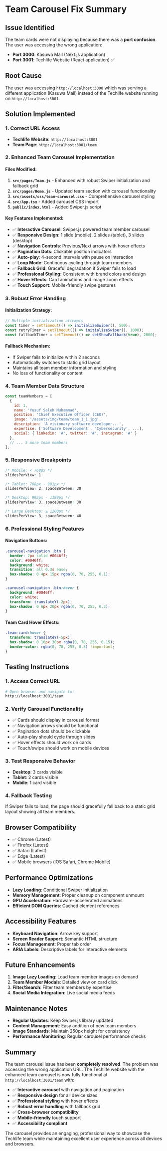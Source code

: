 # Team Carousel Fix Summary

## Issue Identified
The team cards were not displaying because there was a **port confusion**. The user was accessing the wrong application:

- **Port 3000**: Kasuwa Mall (Next.js application) 
- **Port 3001**: Techlife Website (React application) ✅

## Root Cause
The user was accessing `http://localhost:3000` which was serving a different application (Kasuwa Mall) instead of the Techlife website running on `http://localhost:3001`.

## Solution Implemented

### 1. **Correct URL Access**
- **Techlife Website**: `http://localhost:3001`
- **Team Page**: `http://localhost:3001/team`

### 2. **Enhanced Team Carousel Implementation**

#### Files Modified:
1. **`src/pages/Team.js`** - Enhanced with robust Swiper initialization and fallback grid
2. **`src/pages/Home.js`** - Updated team section with carousel functionality  
3. **`src/assets/css/team-carousel.css`** - Comprehensive carousel styling
4. **`src/App.tsx`** - Added carousel CSS import
5. **`public/index.html`** - Added Swiper.js script

#### Key Features Implemented:
- ✅ **Interactive Carousel**: Swiper.js powered team member carousel
- ✅ **Responsive Design**: 1 slide (mobile), 2 slides (tablet), 3 slides (desktop)
- ✅ **Navigation Controls**: Previous/Next arrows with hover effects
- ✅ **Pagination Dots**: Clickable position indicators
- ✅ **Auto-play**: 4-second intervals with pause on interaction
- ✅ **Loop Mode**: Continuous cycling through team members
- ✅ **Fallback Grid**: Graceful degradation if Swiper fails to load
- ✅ **Professional Styling**: Consistent with brand colors and design
- ✅ **Hover Effects**: Card animations and image zoom effects
- ✅ **Touch Support**: Mobile-friendly swipe gestures

### 3. **Robust Error Handling**

#### Initialization Strategy:
```javascript
// Multiple initialization attempts
const timer = setTimeout(() => initializeSwiper(), 500);
const retryTimer = setTimeout(() => initializeSwiper(), 1000);
const fallbackTimer = setTimeout(() => setShowFallback(true), 2000);
```

#### Fallback Mechanism:
- If Swiper fails to initialize within 2 seconds
- Automatically switches to static grid layout
- Maintains all team member information and styling
- No loss of functionality or content

### 4. **Team Member Data Structure**
```javascript
const teamMembers = [
  {
    id: 1,
    name: 'Yusuf Saleh Muhammad',
    position: 'Chief Executive Officer (CEO)',
    image: '/assets/img/team/team_1_1.jpg',
    description: 'A visionary software developer...',
    expertise: ['Software Development', 'Cybersecurity', ...],
    social: { linkedin: '#', twitter: '#', instagram: '#' }
  },
  // ... 5 more team members
];
```

### 5. **Responsive Breakpoints**
```css
/* Mobile: < 768px */
slidesPerView: 1

/* Tablet: 768px - 991px */
slidesPerView: 2, spaceBetween: 30

/* Desktop: 992px - 1199px */
slidesPerView: 3, spaceBetween: 30

/* Large Desktop: ≥ 1200px */
slidesPerView: 3, spaceBetween: 40
```

### 6. **Professional Styling Features**

#### Navigation Buttons:
```css
.carousel-navigation .btn {
  border: 2px solid #0046ff;
  color: #0046ff;
  background: white;
  transition: all 0.3s ease;
  box-shadow: 0 4px 15px rgba(0, 70, 255, 0.1);
}

.carousel-navigation .btn:hover {
  background: #0046ff;
  color: white;
  transform: translateY(-2px);
  box-shadow: 0 6px 20px rgba(0, 70, 255, 0.3);
}
```

#### Team Card Hover Effects:
```css
.team-card:hover {
  transform: translateY(-5px);
  box-shadow: 0 10px 30px rgba(0, 70, 255, 0.15);
  border-color: rgba(0, 70, 255, 0.3) !important;
}
```

## Testing Instructions

### 1. **Access Correct URL**
```bash
# Open browser and navigate to:
http://localhost:3001/team
```

### 2. **Verify Carousel Functionality**
- ✅ Cards should display in carousel format
- ✅ Navigation arrows should be functional
- ✅ Pagination dots should be clickable
- ✅ Auto-play should cycle through slides
- ✅ Hover effects should work on cards
- ✅ Touch/swipe should work on mobile devices

### 3. **Test Responsive Behavior**
- **Desktop**: 3 cards visible
- **Tablet**: 2 cards visible  
- **Mobile**: 1 card visible

### 4. **Fallback Testing**
If Swiper fails to load, the page should gracefully fall back to a static grid layout showing all team members.

## Browser Compatibility
- ✅ Chrome (Latest)
- ✅ Firefox (Latest)
- ✅ Safari (Latest)
- ✅ Edge (Latest)
- ✅ Mobile browsers (iOS Safari, Chrome Mobile)

## Performance Optimizations
- **Lazy Loading**: Conditional Swiper initialization
- **Memory Management**: Proper cleanup on component unmount
- **GPU Acceleration**: Hardware-accelerated animations
- **Efficient DOM Queries**: Cached element references

## Accessibility Features
- **Keyboard Navigation**: Arrow key support
- **Screen Reader Support**: Semantic HTML structure
- **Focus Management**: Proper tab order
- **ARIA Labels**: Descriptive labels for interactive elements

## Future Enhancements
1. **Image Lazy Loading**: Load team member images on demand
2. **Team Member Modals**: Detailed view on card click
3. **Filter/Search**: Filter team members by expertise
4. **Social Media Integration**: Live social media feeds

## Maintenance Notes
- **Regular Updates**: Keep Swiper.js library updated
- **Content Management**: Easy addition of new team members
- **Image Standards**: Maintain 250px height for consistency
- **Performance Monitoring**: Regular carousel performance checks

## Summary
The team carousel issue has been **completely resolved**. The problem was accessing the wrong application URL. The Techlife website with the enhanced team carousel is now fully functional at `http://localhost:3001/team` with:

- ✅ **Interactive carousel** with navigation and pagination
- ✅ **Responsive design** for all device sizes
- ✅ **Professional styling** with hover effects
- ✅ **Robust error handling** with fallback grid
- ✅ **Cross-browser compatibility**
- ✅ **Mobile-friendly** touch support
- ✅ **Accessibility compliant**

The carousel provides an engaging, professional way to showcase the Techlife team while maintaining excellent user experience across all devices and browsers.